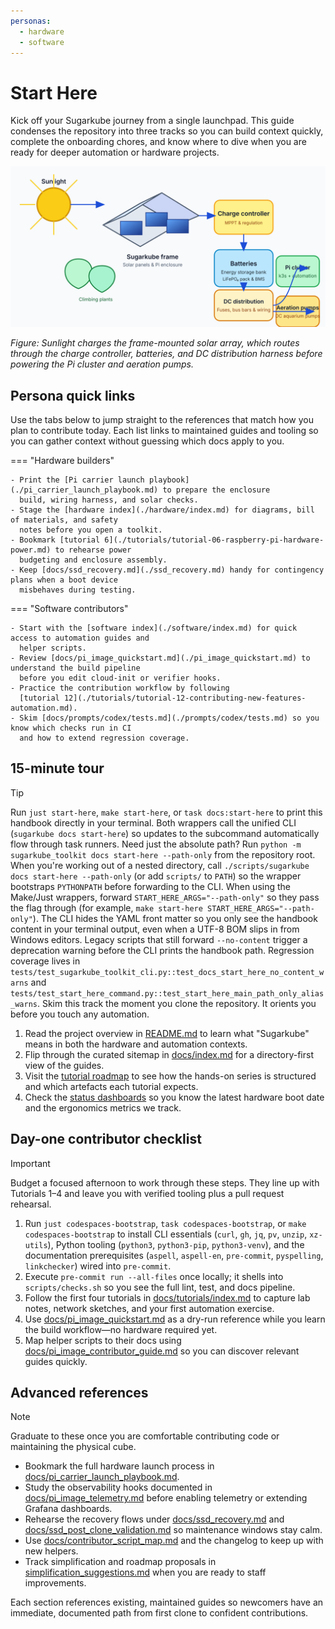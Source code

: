 ```yaml
---
personas:
  - hardware
  - software
---
```


# Start Here

Kick off your Sugarkube journey from a single launchpad. This guide condenses the repository into
three tracks so you can build context quickly, complete the onboarding chores, and know where to dive
when you are ready for deeper automation or hardware projects.

![Sugarkube architecture overview showing power flow from sunlight through solar, charge controller, batteries, and DC loads](images/sugarkube_diagram.svg)

*Figure: Sunlight charges the frame-mounted solar array, which routes through the charge controller,
batteries, and DC distribution harness before powering the Pi cluster and aeration pumps.*

## Persona quick links

Use the tabs below to jump straight to the references that match how you plan to contribute today.
Each list links to maintained guides and tooling so you can gather context without guessing which
docs apply to you.

=== "Hardware builders"

    - Print the [Pi carrier launch playbook](./pi_carrier_launch_playbook.md) to prepare the enclosure
      build, wiring harness, and solar checks.
    - Stage the [hardware index](./hardware/index.md) for diagrams, bill of materials, and safety
      notes before you open a toolkit.
    - Bookmark [tutorial 6](./tutorials/tutorial-06-raspberry-pi-hardware-power.md) to rehearse power
      budgeting and enclosure assembly.
    - Keep [docs/ssd_recovery.md](./ssd_recovery.md) handy for contingency plans when a boot device
      misbehaves during testing.

=== "Software contributors"

    - Start with the [software index](./software/index.md) for quick access to automation guides and
      helper scripts.
    - Review [docs/pi_image_quickstart.md](./pi_image_quickstart.md) to understand the build pipeline
      before you edit cloud-init or verifier hooks.
    - Practice the contribution workflow by following
      [tutorial 12](./tutorials/tutorial-12-contributing-new-features-automation.md).
    - Skim [docs/prompts/codex/tests.md](./prompts/codex/tests.md) so you know which checks run in CI
      and how to extend regression coverage.

## 15-minute tour

> [!TIP]
> Run `just start-here`, `make start-here`, or `task docs:start-here` to print this handbook directly in
> your terminal.
> Both wrappers call the unified CLI (`sugarkube docs start-here`) so updates to the
> subcommand automatically flow through task runners.
> Need just the absolute path? Run `python -m sugarkube_toolkit docs start-here --path-only`
> from the repository root. When you're working out of a nested directory, call
> `./scripts/sugarkube docs start-here --path-only` (or add `scripts/` to `PATH`) so the
> wrapper bootstraps `PYTHONPATH` before forwarding to the CLI.
> When using the Make/Just wrappers, forward `START_HERE_ARGS="--path-only"`
> so they pass the flag through (for example, `make start-here START_HERE_ARGS="--path-only"`).
> The CLI hides the YAML front matter so you only see the handbook content in your terminal output,
> even when a UTF-8 BOM slips in from Windows editors. Legacy scripts that still forward
> `--no-content` trigger a deprecation warning before the CLI prints the handbook path.
> Regression coverage lives in
> `tests/test_sugarkube_toolkit_cli.py::test_docs_start_here_no_content_warns` and
> `tests/test_start_here_command.py::test_start_here_main_path_only_alias_warns`.
> Skim this track the moment you clone the repository. It orients you before you touch any
> automation.

1. Read the project overview in [README.md](../README.md) to learn what "Sugarkube" means in both the
   hardware and automation contexts.
2. Flip through the curated sitemap in [docs/index.md](./index.md) for a directory-first view of the
   guides.
3. Visit the [tutorial roadmap](./tutorials/index.md) to see how the hands-on series is structured and
   which artefacts each tutorial expects.
4. Check the [status dashboards](./status/README.md) so you know the latest hardware boot date and the
   ergonomics metrics we track.

## Day-one contributor checklist

> [!IMPORTANT]
> Budget a focused afternoon to work through these steps. They line up with Tutorials 1–4 and leave
> you with verified tooling plus a pull request rehearsal.

1. Run `just codespaces-bootstrap`, `task codespaces-bootstrap`, or
   `make codespaces-bootstrap` to install CLI essentials (`curl`, `gh`, `jq`, `pv`, `unzip`, `xz-utils`),
   Python tooling (`python3`, `python3-pip`,
   `python3-venv`), and the documentation prerequisites (`aspell`, `aspell-en`, `pre-commit`,
   `pyspelling`, `linkchecker`) wired into `pre-commit`.
2. Execute `pre-commit run --all-files` once locally; it shells into `scripts/checks.sh` so you see
   the full lint, test, and docs pipeline.
3. Follow the first four tutorials in [docs/tutorials/index.md](./tutorials/index.md) to capture lab
   notes, network sketches, and your first automation exercise.
4. Use [docs/pi_image_quickstart.md](./pi_image_quickstart.md) as a dry-run reference while you learn
   the build workflow—no hardware required yet.
5. Map helper scripts to their docs using [docs/pi_image_contributor_guide.md](./pi_image_contributor_guide.md)
   so you can discover relevant guides quickly.

## Advanced references

> [!NOTE]
> Graduate to these once you are comfortable contributing code or maintaining the physical cube.

- Bookmark the full hardware launch process in [docs/pi_carrier_launch_playbook.md](./pi_carrier_launch_playbook.md).
- Study the observability hooks documented in [docs/pi_image_telemetry.md](./pi_image_telemetry.md) before
  enabling telemetry or extending Grafana dashboards.
- Rehearse the recovery flows under [docs/ssd_recovery.md](./ssd_recovery.md) and
  [docs/ssd_post_clone_validation.md](./ssd_post_clone_validation.md) so maintenance windows stay calm.
- Use [docs/contributor_script_map.md](./contributor_script_map.md) and the changelog to keep up with new helpers.
- Track simplification and roadmap proposals in [simplification_suggestions.md](../simplification_suggestions.md)
  when you are ready to staff improvements.

Each section references existing, maintained guides so newcomers have an immediate, documented path
from first clone to confident contributions.
